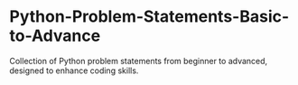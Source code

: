 # Python-Problem-Statements-Basic-to-Advance
Collection of Python problem statements from beginner to advanced, designed to enhance coding skills.
